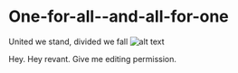 # One-for-all--and-all-for-one
United we stand, divided we fall
![alt text](https://www.reviewjournal.com/wp-content/uploads/2016/07/web1_pmusketeers-rgb_6590529.jpg)


Hey. Hey revant. Give me editing permission.
